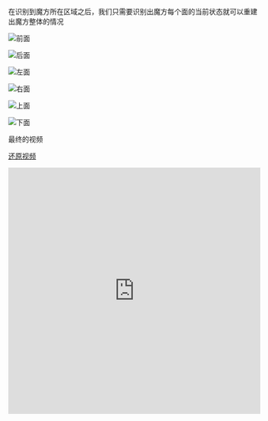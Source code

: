 在识别到魔方所在区域之后，我们只需要识别出魔方每个面的当前状态就可以重建出魔方整体的情况

 ![前面](https://siyaofa.github.io/pic/Front.jpg)
 
 ![后面](https://siyaofa.github.io/pic/Back.jpg)
  
 ![左面](https://siyaofa.github.io/pic/Left.jpg)
   
 ![右面](https://siyaofa.github.io/pic/Right.jpg)
    
![上面](https://siyaofa.github.io/pic/Top.jpg)
     
![下面](https://siyaofa.github.io/pic/Bottom.jpg)

最终的视频

[还原视频](http://v.youku.com/v_show/id_XMjcwMzk0NDM3Ng==.html)

<iframe height=498 width=510 src="http://v.youku.com/v_show/id_XMjcwMzk0NDM3Ng==.html" frameborder=0 allowfullscreen></iframe>